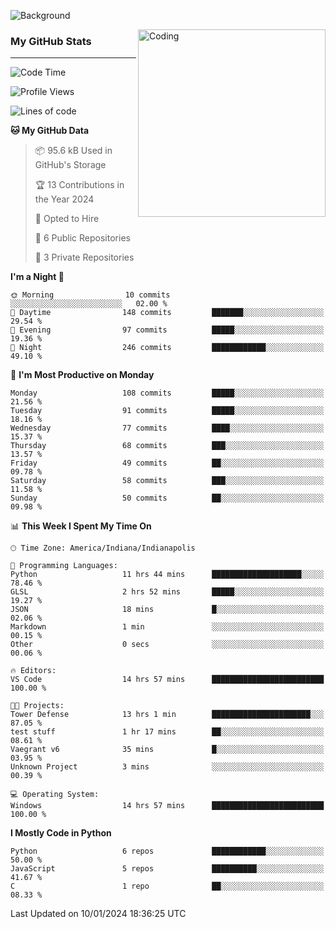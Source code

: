![Background](https://github.com/Nguyen-Noah/Nguyen-Noah/assets/112649680/f5d2296f-0508-400c-abcf-47c085708a2a)

<img align="right" alt="Coding" width="300" src="https://cdn.dribbble.com/users/1277312/screenshots/14733298/media/39b1045e593737587dd60e42c8422d1f.gif" >

### My GitHub Stats
---
<!--START_SECTION:waka-->
![Code Time](http://img.shields.io/badge/Code%20Time-29%20hrs%2033%20mins-blue)

![Profile Views](http://img.shields.io/badge/Profile%20Views-144-blue)

![Lines of code](https://img.shields.io/badge/From%20Hello%20World%20I%27ve%20Written-102.2%20thousand%20lines%20of%20code-blue)

**🐱 My GitHub Data** 

> 📦 95.6 kB Used in GitHub's Storage 
 > 
> 🏆 13 Contributions in the Year 2024
 > 
> 💼 Opted to Hire
 > 
> 📜 6 Public Repositories 
 > 
> 🔑 3 Private Repositories 
 > 
**I'm a Night 🦉** 

```text
🌞 Morning                10 commits          ░░░░░░░░░░░░░░░░░░░░░░░░░   02.00 % 
🌆 Daytime                148 commits         ███████░░░░░░░░░░░░░░░░░░   29.54 % 
🌃 Evening                97 commits          █████░░░░░░░░░░░░░░░░░░░░   19.36 % 
🌙 Night                  246 commits         ████████████░░░░░░░░░░░░░   49.10 % 
```
📅 **I'm Most Productive on Monday** 

```text
Monday                   108 commits         █████░░░░░░░░░░░░░░░░░░░░   21.56 % 
Tuesday                  91 commits          █████░░░░░░░░░░░░░░░░░░░░   18.16 % 
Wednesday                77 commits          ████░░░░░░░░░░░░░░░░░░░░░   15.37 % 
Thursday                 68 commits          ███░░░░░░░░░░░░░░░░░░░░░░   13.57 % 
Friday                   49 commits          ██░░░░░░░░░░░░░░░░░░░░░░░   09.78 % 
Saturday                 58 commits          ███░░░░░░░░░░░░░░░░░░░░░░   11.58 % 
Sunday                   50 commits          ██░░░░░░░░░░░░░░░░░░░░░░░   09.98 % 
```


📊 **This Week I Spent My Time On** 

```text
🕑︎ Time Zone: America/Indiana/Indianapolis

💬 Programming Languages: 
Python                   11 hrs 44 mins      ████████████████████░░░░░   78.46 % 
GLSL                     2 hrs 52 mins       █████░░░░░░░░░░░░░░░░░░░░   19.27 % 
JSON                     18 mins             █░░░░░░░░░░░░░░░░░░░░░░░░   02.06 % 
Markdown                 1 min               ░░░░░░░░░░░░░░░░░░░░░░░░░   00.15 % 
Other                    0 secs              ░░░░░░░░░░░░░░░░░░░░░░░░░   00.06 % 

🔥 Editors: 
VS Code                  14 hrs 57 mins      █████████████████████████   100.00 % 

🐱‍💻 Projects: 
Tower Defense            13 hrs 1 min        ██████████████████████░░░   87.05 % 
test stuff               1 hr 17 mins        ██░░░░░░░░░░░░░░░░░░░░░░░   08.61 % 
Vaegrant v6              35 mins             █░░░░░░░░░░░░░░░░░░░░░░░░   03.95 % 
Unknown Project          3 mins              ░░░░░░░░░░░░░░░░░░░░░░░░░   00.39 % 

💻 Operating System: 
Windows                  14 hrs 57 mins      █████████████████████████   100.00 % 
```

**I Mostly Code in Python** 

```text
Python                   6 repos             ████████████░░░░░░░░░░░░░   50.00 % 
JavaScript               5 repos             ██████████░░░░░░░░░░░░░░░   41.67 % 
C                        1 repo              ██░░░░░░░░░░░░░░░░░░░░░░░   08.33 % 
```




 Last Updated on 10/01/2024 18:36:25 UTC
<!--END_SECTION:waka-->

<!--
**Nguyen-Noah/Nguyen-Noah** is a ✨ _special_ ✨ repository because its `README.md` (this file) appears on your GitHub profile.

Here are some ideas to get you started:

- 🔭 I’m currently working on ...
- 🌱 I’m currently learning ...
- 👯 I’m looking to collaborate on ...
- 🤔 I’m looking for help with ...
- 💬 Ask me about ...
- 📫 How to reach me: ...
- 😄 Pronouns: ...
- ⚡ Fun fact: ...
-->
